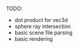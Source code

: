 TODO:

- dot product for vec3d
- sphere ray intersection
- basic scene file parsing
- basic rendering
